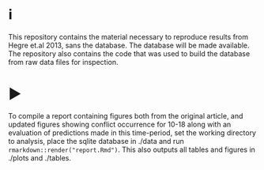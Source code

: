 
# :information_source:
This repository contains the material necessary to reproduce results from Hegre
et.al 2013, sans the database. The database will be made available. The
repository also contains the code that was used to build the database from raw
data files for inspection.

# :arrow_forward:
To compile a report containing figures both from the original article, and
updated figures showing conflict occurrence for 10-18 along with an evaluation
of predictions made in this time-period, set the working directory to analysis,
place the sqlite database in ./data and run `rmarkdown::render("report.Rmd")`. This also outputs all tables and figures in ./plots and ./tables.


